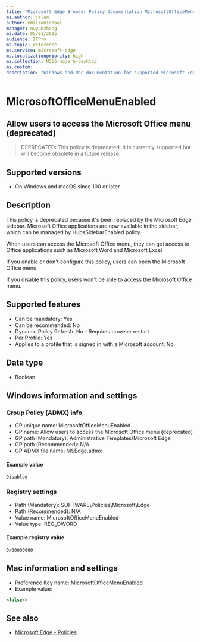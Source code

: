 ```yaml
---
title: "Microsoft Edge Browser Policy Documentation MicrosoftOfficeMenuEnabled"
ms.author: jalam
author: vmliramichael
manager: nuyunzhang
ms.date: 05/01/2025
audience: ITPro
ms.topic: reference
ms.service: microsoft-edge
ms.localizationpriority: high
ms.collection: M365-modern-desktop
ms.custom:
description: "Windows and Mac documentation for supported Microsoft Edge Browser policy: Allow users to access the Microsoft Office menu (deprecated)"
---
```


<!--THIS FILE IS AUTOMATICALLY GENERATED. MANUAL CHANGES WILL BE OVERWRITTEN.-->
<!--Please contact the Microsoft Edge Manageability team with any questions.-->

# MicrosoftOfficeMenuEnabled

## Allow users to access the Microsoft Office menu (deprecated)
> DEPRECATED: This policy is deprecated. It is currently supported but will become obsolete in a future release.

## Supported versions

- On Windows and macOS since 100 or later

## Description

This policy is deprecated because it's been replaced by the Microsoft Edge sidebar. Microsoft Office applications are now available in the sidebar, which can be managed by HubsSidebarEnabled policy.

When users can access the Microsoft Office menu, they can get access to Office applications such as Microsoft Word and Microsoft Excel.

If you enable or don't configure this policy, users can open the Microsoft Office menu.

If you disable this policy, users won't be able to access the Microsoft Office menu.

## Supported features

- Can be mandatory: Yes
- Can be recommended: No
- Dynamic Policy Refresh: No - Requires browser restart
- Per Profile: Yes
- Applies to a profile that is signed in with a Microsoft account: No

## Data type

- Boolean

## Windows information and settings

### Group Policy (ADMX) info

- GP unique name: MicrosoftOfficeMenuEnabled
- GP name: Allow users to access the Microsoft Office menu (deprecated)
- GP path (Mandatory): Administrative Templates/Microsoft Edge
- GP path (Recommended): N/A
- GP ADMX file name: MSEdge.admx

#### Example value

```
Disabled
```

### Registry settings

- Path (Mandatory): SOFTWARE\Policies\Microsoft\Edge
- Path (Recommended): N/A
- Value name: MicrosoftOfficeMenuEnabled
- Value type: REG_DWORD

#### Example registry value

```
0x00000000
```


## Mac information and settings

- Preference Key name: MicrosoftOfficeMenuEnabled
- Example value:

```xml
<false/>
```

## See also
- [Microsoft Edge - Policies](../microsoft-edge-policies.md)

